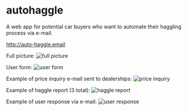# autohaggle
A web app for potential car buyers who want to automate their haggling process via e-mail.

http://auto-haggle.email

Full picture:
![full picture](https://user-images.githubusercontent.com/20914980/33149508-db1d57c2-cf84-11e7-8827-06937fbc0dc5.png)

User form:
![user form](https://user-images.githubusercontent.com/20914980/33149512-de040ada-cf84-11e7-8a7a-7af11246fa78.png)

Example of price inquiry e-mail sent to dealerships:
![price inquiry](https://user-images.githubusercontent.com/20914980/33149516-e0d01b5a-cf84-11e7-8c29-beef87524b0e.png)

Example of haggle report (3 total):
![haggle report](https://user-images.githubusercontent.com/20914980/33149530-ece64bbc-cf84-11e7-920d-961636a4a55e.png)

Example of user response via e-mail:
![user response](https://user-images.githubusercontent.com/20914980/33149552-fcaf4e2c-cf84-11e7-8ff8-cdbc317d85c3.png)
